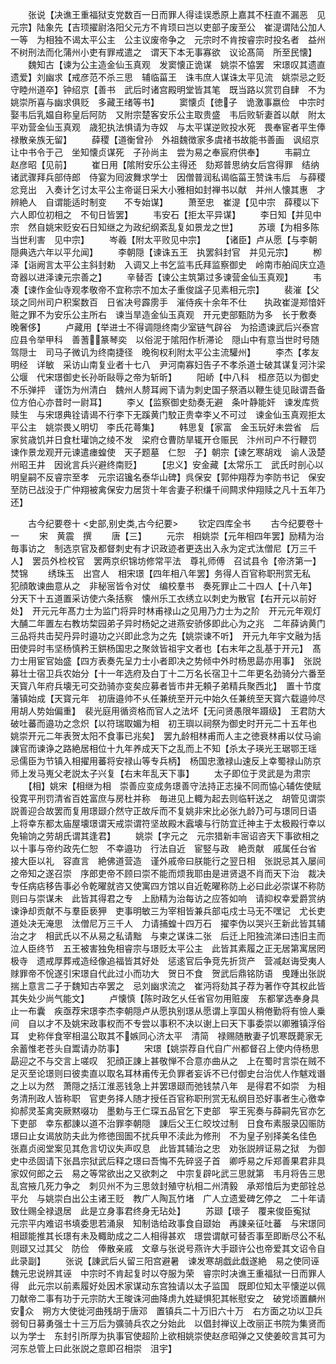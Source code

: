 <!-- { "loadSidebar": true } -->
　　张说【决谯王重福狱支党数百一日而罪人得诖误悉原上嘉其不枉直不漏恶　见元宗】陆象先【吉顼擢尉洛阳父元方不肯顼曰岂以吏部子废至公　崔湜谓陆公加人一等　为相独不谒太平公主　公主议废帝争之　元宗时不肯按睿宗时投名者　益州不树刑法而化蒲州小吏有罪戒遣之　谓天下本无事寡欲　议论髙简　所至民懐】
　　魏知古【谏为公主造金仙玉真观　发窦懐正诡谋　姚崇不恊罢　宋璟叹其遗直遗爱】刘幽求【戒彦范不杀三思　辅临菑王　诛韦庶人谋诛太平见流　姚崇忌之贬守睦州道卒】钟绍京【善书　武后时诸宫殿明堂皆其笔　既当路以赏罚自肆　不为姚崇所喜与幽求俱贬　多藏王绪等书】
　　窦懐贞【徳子　诡激事嬴俭　中宗时娶韦后乳媪自称皇后阿防　又附宗楚客安乐公主取贵盛　韦后败斩妻首以献　附太平劝营金仙玉真观　歳犯执法惧请为寺奴　与太平谋逆败投水死　畏奉宦者平生俸禄散亲族无留】
　　薛稷【道衡曾孙　外祖魏徴家多虞禇书故能书善画　讽绍京让中书令于己　坐知懐贞谋死　子孙尚主　尝为易之奉宸府供奉】
　　韦嗣立　赵彦昭【见前】
　　崔日用【隂附安乐公主得还　劾郑普思纳女后宫得罪　结纳诸武骤拜兵部侍郎　侍宴为囘波舞求学士　因僧普润私谒临菑王赞诛韦后　与薛稷忿竞出　入奏计乞讨太平公主帝诞日采大小雅相如封禅书以献　并州人懐其惠　才辨絶人　自谓能适时制变　　不专始谋】
　　萧至忠　崔湜【见中宗　薛稷以下六人即位初相之　不旬日皆罢】
　　韦安石【拒太平异谋】
　　李日知【并见中宗　然自姚宋贬安石日知继之为政纪纲紊乱复如景龙之世】
　　苏瓌【为相多陈当世利害　见中宗】
　　岑羲【附太平败见中宗】
　　【诸臣】卢从愿【与李朝隠典选六年以平允闻】
　　李朝隠【谏诛五王　执罢斜封官　并见元宗】
　　栁泽【诣阙言太平公主斜封勅　入调又上书乞监韦氏拜监察御史　岭南市舶阎庆立造竒器以进泽谏元宗善之】
　　辛替否【谏公主筑第过多谏营金仙玉真观】
　　韦凑【谏作金仙寺观孝敬帝不宜称宗不加太子重俊諡子见素相元宗】
　　裴漼【父琰之同州司户积案数百　日省决号霹雳手　漼侍疾十余年不仕　　执政崔湜郑愔奸赃之罪不为安乐公主所右　谏当旱造金仙玉真观　开元吏部甄防为多　长于敷奏　晚奢侈】
　　卢藏用【举进士不得调隠终南少室链气辟谷　为拾遗谏武后兴泰宫　应县令举甲科　善蓍篆琴奕　以俗泥于隂阳作析滞论　隠山中有意当世时号随驾隠士　司马子微讥为终南捷径　晚徇权利附太平公主流驩州】
　　李杰【孝友　明经　详敏　采访山南复业者十七八　尹河南寡妇告子不孝杀道士破其谋复河汴梁公堰　代宋璟御史长孙昕敺辱之帝为斩昕】
　　阳峤【中八科　桓彦范以为御史不乐弹抨　谨饬为州清白　魏州人剺耳阙下请为刺史国子祭酒以鞭生徒见敺谓吾备位方伯心亦昔时一尉耳】
　　李乂【监察御史劾奏无避　条叶静能奸　谏发库赀赎生　与宋璟典铨请谒不行李下无蹊黄门駮正贵幸李乂不可过　谏金仙玉真观拒太平公主　姚崇畏乂明切　李氏花蕚集】
　　韩思复【家富　金玉玩好未尝省　后家贫歳饥并日食杜瓘饷之绫不发　梁府仓曹防旱辄开仓赈民　汴州司户不行鞭罚　谏作景龙观开元谏遣瘗蝗使　天子题墓　仁恕　子】朝宗【谏乞寒胡戏　谕人汲楚州昭王井　因讹言兵兴避终南贬】
　　【忠义】安金藏【太常乐工　武氏时剖心以明皇嗣不反睿宗至孝　元宗诏镵名泰华山碑】呉保安【郭仲翔荐为李防书记　保安至防已战没于广仲翔被禽保安力居货十年舎妻子积缣千间闗求仲翔赎之凡十五年乃还】




　　古今纪要卷十
<史部,别史类,古今纪要>
　　钦定四库全书
　　古今纪要卷十一
　　宋　黄震　撰
　　唐【三】
　　元宗　相姚崇【元年相四年罢】励精为治毎事访之　制选京官及都督刺史有才识政迹者更迭出入永为定式汰僧尼【万三千人】　罢员外检校官　罢两京织锦坊修常平法　尊礼师傅　召试县令【帝济第一】　焚锦
　　绣珠玉　出宫人　相宋璟【四年相八年罢】务得人百官称职刑赏无私　犯顔敢谏曲意从之　非秘宻皆令对仗　编校羣书　奏死罪止二十四人【十八年】　分天下十五道置采访使六条括察　懐州乐工衣绣立以刺史为散官【右开元以前好处】　开元元年髙力士为监门将异时林甫禄山之见用乃力士为之阶　开元元年观灯大酺二年置左右教坊棃园弟子异时杨妃之进燕安骄侈即此心为之兆　二年薛讷黄门三品将共击契丹异时邉功之兴即此念为之先【姚崇谏不听】　开元九年宇文融为括田使异时韦坚杨慎矜王鉷杨国忠之聚敛皆祖宇文者也【右末年之乱基于开元】　髙力士用宦官始盛【四方表奏先呈力士小者即决之势倾中外时杨思勗亦用事】　张説募壮士宿卫兵农始分【十一年选府及白丁十二万名长宿卫十二年更名劲骑分六番至天寳八年府兵壊无可交劲骑亦变矣应募者皆市井无頼子弟精兵聚西北】　置十节度藩镇始成【天寳元年　初唐邉帅不乆任兼统至开元中始久任兼统至天寳六载邉帅尽用胡人势始偏重】　裴光庭用循资格而官人之法坏【无问贤愚限年蹑级】　王君防大破吐蕃而邉功之念炽【以符瑞取媚为相　初王璵以祠祭为御史时开元二十五年也　姚崇开元二年表贺太阳不食事已兆矣】　罢九龄相林甫而人主之徳衰林甫以仗马谕諌官而谏诤之路絶居相位十九年养成天下之乱而上不知【杀太子瑛光王琚鄂王瑶　忌儒臣为节镇入相擢用蕃将安禄山等专兵柄】　杨国忠激禄山速反上幸蜀禄山防京师上发马嵬父老説太子兴复【右末年乱天下事】
　　太子即位于灵武是为肃宗
　　【相】姚宋【相继为相　崇善应变成务璟善守法持正志操不同而恊心辅佐使赋役寛平刑罚清省百姓富庶与房杜并称　毎进见上輙为起去则临轩送之　胡管见谓崇説善迎合故罢而复用璟颋介然守正故斥而不复姚非宋比必张九龄乃可与璟同日语　上将幸东都太庙屋壊璟谓天戒崇谓符坚故殿木蠧壊与行防宜迁神主于太极殿行幸以免输饷之劳胡氏谓其逢君】
　　姚崇【字元之　元宗猎新丰宻诏咨天下事欲相之以十事与帝约政先仁恕　不幸邉功　行法自近　宦竪与政　絶贡献　戚属任台省　接大臣以礼　容直言　絶佛道营造　谨外戚帝曰朕能行之翌日相　张説忌其入屡间之帝知之遂召崇　序郎吏帝不顾曰崇不能而烦我耶由是进贤退不肖而天下治　裁决专任病痁移告事必令乾曜就咨又使寓四方馆以自近乾曜称防上必曰此必崇谋不称防则曰与崇谋未　此皆其得君之专　上励精为治每访之应答如响　请抑权幸爱爵赏纳谏诤却贡献不与羣臣亵狎　吏事明敏三为宰相皆兼兵部屯戍士马无不嘿记　尤长吏道处决无淹思　汰僧尼万三千人　力请捕蝗十四万石　擢李伪以哭兴王新此皆其辅治之才　相武氏以不从易之私请黜　与柬之谋诛二张　后迁上阳独流涕曰违旧主而泣人臣终节　五王被害独免相睿宗与璟贬太平公主　此皆其素履之正无居第寓居罔极寺　遗戒厚葬戒造经像追福皆其好处　惩逺官后争竞先折货产　营减赵诲受夷人赇罪帝不恱遂引宋璟自代此过小而功大　贺日不食　贺武后鼎铭防语　曵踵出张説　揣上意言二子于魏知古卒罢之　忌刘幽求流之　崔沔将劾其子荐为著作夺其权此皆其失处少尚气能文】
　　卢懐慎【陈时政乞乆任省官勿用赃废　东都掌选奉身具止一布囊　疾亟荐宋璟李杰李朝隠卢从愿执别璟从愿谓上享国乆稍倦勤将有憸人乗间　自以才不及姚宋政事权而不专尝以事积不决以谢上曰天下事委崇以卿雅镇浮俗耳　史称伴食宰相温公取其不嫉同心济太平　清简　禄赐随散妻子饥寒既薨家无余蓄惟老苍头自鬻请办防事】
　　宋璟【姚崇荐自代自广州都督召上使内侍杨思勗迎之不与交言上嗟叹　犯顔正諌上甚敬惮不合意亦曲从之　上在蜀时言崇在贼不足灭至论璟则曰彼卖直以取名耳林甫传无负罪者妄诉不已付御史台治优人作魃戏谮之上以为然　萧隠之括江淮恶钱急上并罢璟颋而弛钱禁八年　是得君不如崇　为相务清刑政人皆称职　官吏务择人随才授任百官称职刑赏无私纲目恐好事者生心徼幸抑郝灵荃禽突厥黙啜功　墨勅与王仁琛五品官乞下吏部　寜王宪奏与薛嗣先官亦乞下吏部　幸东都諌以道不治罪李朝隠　諌后父王仁皎坟过制　日食布素服录囚赈防璟曰止女谒放防夫此为修徳囹圄不扰兵甲不渎此为修刑　不为皇子别择美名佳色　张嘉贞阅堂案见其危言切议失声叹息　此皆其辅治之忠　劝张説辨证易之狱　为御史中丞固请下张昌宗狱武后释之璟曰吾悔不先碎竖子首　卿呼易之斥郑善果君非具家奴何郎之云　易之等常欲出之又欲刺之　中宗复辟叱武三思就第　韦月将告三思乱宫掖几死力争之　刺贝州不为三思敛封殖守杭相二州清毅　承郑愔后为吏部铨总平允　与姚崇白出公主诸王贬　教广人陶瓦竹堵　广人立遗爱碑乞停之　二十年请致仕赐全禄退居　此是立身事君终身无玷处】
　　苏颋【瓌子　覆来俊臣寃狱　元宗平内难诏书填委思若涌泉　知制诰给政事食自颋始　再諌亲征吐蕃　与宋璟同相颋能推其长璟有未及輙助成之二人相得甚欢　璟尝谓献可替否事至即断尽公不私则颋又过其父　防俭　俸散亲戚　文章与张说号燕许大手颋许公也帝爱其文诏令自此录副】
　　张说【諌武后乆留三阳宫避暑　谏发寒胡戯此戱遂絶　易之使同诬魏元忠说辨其诬　中宗时不肯起复时以夺服为荣　睿宗时决谯王重福狱一日而罪人得　此元宗以前素履好处因术家谋动东宫独请以太子监国　既即位知太平懐逆以佩刀献帝二事有功于元宗防大王晙诛河曲降虏九姓疑惧犯其帐慰安之　破党顷置麟州安众　朔方大使徙河曲残胡于唐邓　置镇兵二十万旧六十万　右方面之功以卫兵弱旬日募勇强士十三万后为彍骑兵农之分始此　以倡封禅议上改丽正书院为集贤而以为学士　东封引所厚为执事官使超阶上欲相姚崇使赵彦昭弹之又使姜皎言其可为河东总管上曰此张説之意即召相崇　沮宇】
